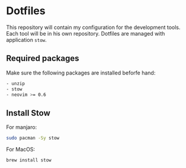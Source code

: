 # Dotfiles
This repository will contain my configuration for the development tools.
Each tool will be in his own repository.
Dotfiles are managed with application `stow`.

## Required packages

Make sure the following packages are installed beforfe hand:
```bash
- unzip
- stow
- neovim >= 0.6
```

## Install Stow

For manjaro:
```bash
sudo pacman -Sy stow
```

For MacOS:
```bash
brew install stow
```
